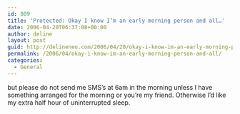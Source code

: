 ```yaml
---
id: 809
title: 'Protected: Okay I know I’m an early morning person and all…'
date: 2006-04-20T06:37:08+00:00
author: deline
layout: post
guid: http://delineneo.com/2006/04/20/okay-i-know-im-an-early-morning-person-and-all/
permalink: /2006/04/okay-i-know-im-an-early-morning-person-and-all/
categories:
  - General
---
```

but please do not send me SMS&#8217;s at 6am in the morning unless I have something arranged for the morning or you&#8217;re my friend. Otherwise I&#8217;d like my extra half hour of uninterrupted sleep.
